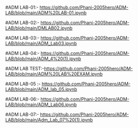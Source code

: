 #ADM LAB-01:- https://github.com/Phani-2005hero/ADM-LAB/blob/main/ADM%20LAB-01.ipynb

#ADM LAB-02:- https://github.com/Phani-2005hero/ADM-LAB/blob/main/DMLAB02.ipynb
 
#ADM LAB-03:- https://github.com/Phani-2005hero/ADM-LAB/blob/main/ADM_Lab03.ipynb

#ADM LAB-04:- https://github.com/Phani-2005hero/ADM-LAB/blob/main/ADM_4%20(1).ipynb

#ADM LAB TEST:-https://github.com/Phani-2005hero/ADM-LAB/blob/main/ADM%20LAB%20EXAM.ipynb

#ADM LAB-05 :- https://github.com/Phani-2005hero/ADM-LAB/blob/main/ADM_lab_05.ipynb

#ADM LAB-06:- https://github.com/Phani-2005hero/ADM-LAB/blob/main/ADM_Lab06.ipynb

#ADM LAB-07:- https://github.com/Phani-2005hero/ADM-LAB/blob/main/Adm_Lab_07%20(1).ipynb
